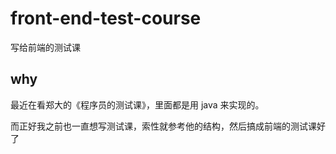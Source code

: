 # front-end-test-course
写给前端的测试课


## why
最近在看郑大的《程序员的测试课》，里面都是用 java 来实现的。 

而正好我之前也一直想写测试课，索性就参考他的结构，然后搞成前端的测试课好了
